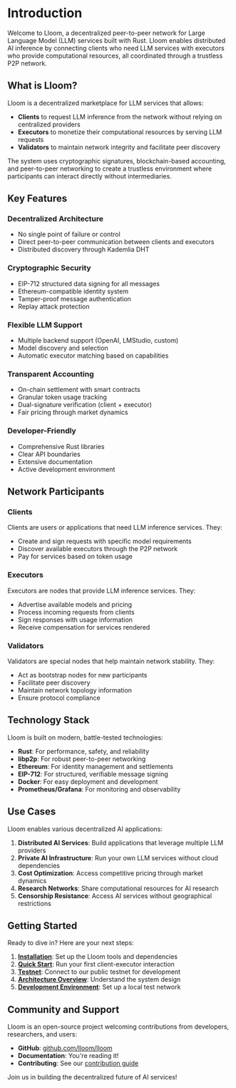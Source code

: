 # Introduction

Welcome to Lloom, a decentralized peer-to-peer network for Large Language Model (LLM) services built with Rust. Lloom enables distributed AI inference by connecting clients who need LLM services with executors who provide computational resources, all coordinated through a trustless P2P network.

## What is Lloom?

Lloom is a decentralized marketplace for LLM services that allows:

- **Clients** to request LLM inference from the network without relying on centralized providers
- **Executors** to monetize their computational resources by serving LLM requests
- **Validators** to maintain network integrity and facilitate peer discovery

The system uses cryptographic signatures, blockchain-based accounting, and peer-to-peer networking to create a trustless environment where participants can interact directly without intermediaries.

## Key Features

### Decentralized Architecture
- No single point of failure or control
- Direct peer-to-peer communication between clients and executors
- Distributed discovery through Kademlia DHT

### Cryptographic Security
- EIP-712 structured data signing for all messages
- Ethereum-compatible identity system
- Tamper-proof message authentication
- Replay attack protection

### Flexible LLM Support
- Multiple backend support (OpenAI, LMStudio, custom)
- Model discovery and selection
- Automatic executor matching based on capabilities

### Transparent Accounting
- On-chain settlement with smart contracts
- Granular token usage tracking
- Dual-signature verification (client + executor)
- Fair pricing through market dynamics

### Developer-Friendly
- Comprehensive Rust libraries
- Clear API boundaries
- Extensive documentation
- Active development environment

## Network Participants

### Clients
Clients are users or applications that need LLM inference services. They:
- Create and sign requests with specific model requirements
- Discover available executors through the P2P network
- Pay for services based on token usage

### Executors
Executors are nodes that provide LLM inference services. They:
- Advertise available models and pricing
- Process incoming requests from clients
- Sign responses with usage information
- Receive compensation for services rendered

### Validators
Validators are special nodes that help maintain network stability. They:
- Act as bootstrap nodes for new participants
- Facilitate peer discovery
- Maintain network topology information
- Ensure protocol compliance

## Technology Stack

Lloom is built on modern, battle-tested technologies:

- **Rust**: For performance, safety, and reliability
- **libp2p**: For robust peer-to-peer networking
- **Ethereum**: For identity management and settlements
- **EIP-712**: For structured, verifiable message signing
- **Docker**: For easy deployment and development
- **Prometheus/Grafana**: For monitoring and observability

## Use Cases

Lloom enables various decentralized AI applications:

1. **Distributed AI Services**: Build applications that leverage multiple LLM providers
2. **Private AI Infrastructure**: Run your own LLM services without cloud dependencies
3. **Cost Optimization**: Access competitive pricing through market dynamics
4. **Research Networks**: Share computational resources for AI research
5. **Censorship Resistance**: Access AI services without geographical restrictions

## Getting Started

Ready to dive in? Here are your next steps:

1. **[Installation](./getting-started/installation.md)**: Set up the Lloom tools and dependencies
2. **[Quick Start](./getting-started/quick-start.md)**: Run your first client-executor interaction
3. **[Testnet](./getting-started/testnet.md)**: Connect to our public testnet for development
4. **[Architecture Overview](./technology/architecture.md)**: Understand the system design
5. **[Development Environment](./getting-started/development-environment.md)**: Set up a local test network

## Community and Support

Lloom is an open-source project welcoming contributions from developers, researchers, and users:

- **GitHub**: [github.com/lloom/lloom](https://github.com/lloom/lloom)
- **Documentation**: You're reading it!
- **Contributing**: See our [contribution guide](./development/contributing.md)

Join us in building the decentralized future of AI services!